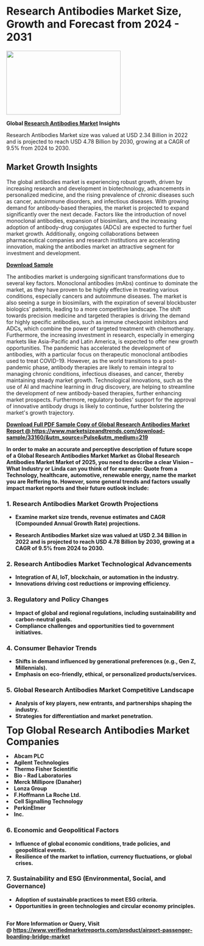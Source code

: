 <H1>Research Antibodies Market Size, Growth and Forecast from 2024 - 2031</H1><img class="aligncenter size-medium wp-image-584254" src="https://thirdeyenews.in/wp-content/uploads/2024/09/Global-Market-Research-300x168.jpeg" alt="" width="300" height="168" /><p><strong>Global&nbsp;<a href="https://www.marketsizeandtrends.com/download-sample/33160/&amp;utm_source=Pulse&amp;utm_medium=219">Research Antibodies Market</a> Insights</strong></p><p>Research Antibodies Market size was valued at USD 2.34 Billion in 2022 and is projected to reach USD 4.78 Billion by 2030, growing at a CAGR of 9.5% from 2024 to 2030.</p><p><h2>Market Growth Insights</h2> <p>The global antibodies market is experiencing robust growth, driven by increasing research and development in biotechnology, advancements in personalized medicine, and the rising prevalence of chronic diseases such as cancer, autoimmune disorders, and infectious diseases. With growing demand for antibody-based therapies, the market is projected to expand significantly over the next decade. Factors like the introduction of novel monoclonal antibodies, expansion of biosimilars, and the increasing adoption of antibody-drug conjugates (ADCs) are expected to further fuel market growth. Additionally, ongoing collaborations between pharmaceutical companies and research institutions are accelerating innovation, making the antibodies market an attractive segment for investment and development.</p> <p><strong><a href="#">Download Sample</a></strong></p> <p>The antibodies market is undergoing significant transformations due to several key factors. Monoclonal antibodies (mAbs) continue to dominate the market, as they have proven to be highly effective in treating various conditions, especially cancers and autoimmune diseases. The market is also seeing a surge in biosimilars, with the expiration of several blockbuster biologics' patents, leading to a more competitive landscape. The shift towards precision medicine and targeted therapies is driving the demand for highly specific antibodies, such as immune checkpoint inhibitors and ADCs, which combine the power of targeted treatment with chemotherapy. Furthermore, the increasing investment in research, especially in emerging markets like Asia-Pacific and Latin America, is expected to offer new growth opportunities. The pandemic has accelerated the development of antibodies, with a particular focus on therapeutic monoclonal antibodies used to treat COVID-19. However, as the world transitions to a post-pandemic phase, antibody therapies are likely to remain integral to managing chronic conditions, infectious diseases, and cancer, thereby maintaining steady market growth. Technological innovations, such as the use of AI and machine learning in drug discovery, are helping to streamline the development of new antibody-based therapies, further enhancing market prospects. Furthermore, regulatory bodies' support for the approval of innovative antibody drugs is likely to continue, further bolstering the market's growth trajectory. <p><strong><a href="#"></p><p><span class=""><strong>Download Full PDF Sample Copy of Global Research Antibodies Market Report</strong> @ <a href="https://www.marketsizeandtrends.com/download-sample/33160/&amp;utm_source=Pulse&amp;utm_medium=219" target="_blank">https://www.marketsizeandtrends.com/download-sample/33160/&amp;utm_source=Pulse&amp;utm_medium=219</a></span></p><p>In order to make an accurate and perceptive description of future scope of a Global&nbsp;Research Antibodies Market Market as Global&nbsp;Research Antibodies Market Market of 2025, you need to describe a clear Vision &ndash; What Industry or Linda can you think of for example: Quote from a Technology, healthcare, automotive, renewable energy, name the market you are Reffering to. However, some general trends and factors usually impact market reports and their future outlook include:</p><h3>1.&nbsp;<strong>Research Antibodies Market Growth Projections</strong></h3><ul><li>Examine market size trends, revenue estimates and CAGR (Compounded Annual Growth Rate) projections.</li><li><p>Research Antibodies Market size was valued at USD 2.34 Billion in 2022 and is projected to reach USD 4.78 Billion by 2030, growing at a CAGR of 9.5% from 2024 to 2030.</p></li></ul><h3>2.&nbsp;<strong>Research Antibodies Market Technological Advancements</strong></h3><ul><li>Integration of AI, IoT, blockchain, or automation in the industry.</li><li>Innovations driving cost reductions or improving efficiency.</li></ul><h3>3.&nbsp;<strong>Regulatory and Policy Changes</strong></h3><ul><li>Impact of global and regional regulations, including sustainability and carbon-neutral goals.</li><li>Compliance challenges and opportunities tied to government initiatives.</li></ul><h3>4.&nbsp;<strong>Consumer Behavior Trends</strong></h3><ul><li>Shifts in demand influenced by generational preferences (e.g., Gen Z, Millennials).</li><li>Emphasis on eco-friendly, ethical, or personalized products/services.</li></ul><h3>5.&nbsp;<strong>Global Research Antibodies Market Competitive Landscape</strong></h3><ul><li>Analysis of key players, new entrants, and partnerships shaping the industry.</li><li>Strategies for differentiation and market penetration.</li></ul><p data-pm-slice="1 1 []"><span style="color: inherit; font-family: inherit; font-size: 25px;">Top Global Research Antibodies Market Companies</span></p><div class="" data-test-id=""><p><li>Abcam PLC</li><li> Agilent Technologies</li><li> Thermo Fisher Scientific</li><li> Bio - Rad Laboratories</li><li> Merck Millipore (Danaher)</li><li> Lonza Group</li><li> F.Hoffmann La Roche Ltd.</li><li> Cell Signalling Technology</li><li> PerkinElmer</li><li> Inc.</li></p></div><h3>6.&nbsp;<strong>Economic and Geopolitical Factors</strong></h3><ul><li>Influence of global economic conditions, trade policies, and geopolitical events.</li><li>Resilience of the market to inflation, currency fluctuations, or global crises.</li></ul><h3>7.&nbsp;<strong>Sustainability and ESG (Environmental, Social, and Governance)</strong></h3><ul><li>Adoption of sustainable practices to meet ESG criteria.</li><li>Opportunities in green technologies and circular economy principles.</li></ul><h2><strong style="font-size: 14px;">For More Information or Query, Visit @&nbsp;</strong><a style="background-color: #ffffff; font-size: 14px;" href="https://www.marketsizeandtrends.com/report/research-antibodies-market/" target="_blank">https://www.verifiedmarketreports.com/product/airport-passenger-boarding-bridge-market</a></h2>
